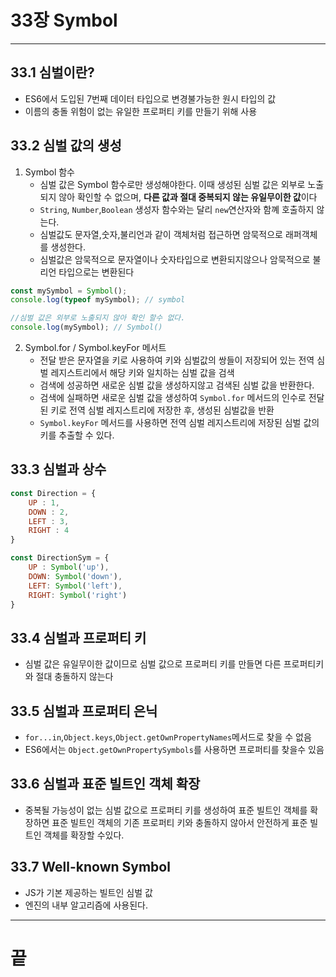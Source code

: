 # 33장 Symbol

---

## 33.1 심벌이란?
-  ES6에서 도입된 7번째 데이터 타입으로 변경불가능한 원시 타입의 값
- 이름의 충돌 위험이 없는 유일한 프로퍼티 키를 만들기 위해 사용
## 33.2 심벌 값의 생성
1. Symbol 함수
    - 심벌 값은 Symbol 함수로만 생성해야한다. 이때 생성된 심벌 값은 외부로 노출되지 않아 확인할 수 없으며, **다른 값과 절대 중복되지 않는 유일무이한 값**이다
   - `String`, `Number`,`Boolean` 생성자 함수와는 달리 `new`연산자와 함꼐 호출하지 않는다.
   - 심벌값도 문자열,숫자,불리언과 같이 객체처럼 접근하면 암묵적으로 래퍼객체를 생성한다.
   - 심벌값은 암묵적으로 문자열이나 숫자타입으로 변환되지않으나 암묵적으로 불리언 타입으로는 변환된다
```js
const mySymbol = Symbol();
console.log(typeof mySymbol); // symbol

//심벌 값은 외부로 노출되지 않아 확인 할수 없다.
console.log(mySymbol); // Symbol()
```
2. Symbol.for / Symbol.keyFor 메서트
   - 전달 받은 문자열을 키로 사용하여 키와 심벌값의 쌍들이 저장되어 있는 전역 심벌 레지스트리에서 해당 키와 일치하는 심벌 값을 검색
   - 검색에 성공하면 새로운 심벌 값을 생성하지않고 검색된 심벌 값을 반환한다.
   - 검색에 실패하면 새로운 심벌 값을 생성하여 `Symbol.for` 메서드의 인수로 전달된 키로 전역 심벌 레지스트리에 저장한 후, 생성된 심벌값을 반환
   - `Symbol.keyFor` 메서드를 사용하면 전역 심벌 레지스트리에 저장된 심벌 값의 키를 추출할 수 있다.
## 33.3 심벌과 상수
```js
const Direction = {
	UP : 1,
    DOWN : 2,
    LEFT : 3,
    RIGHT : 4
}

const DirectionSym = {
	UP : Symbol('up'),
    DOWN: Symbol('down'),
    LEFT: Symbol('left'),
    RIGHT: Symbol('right')
}
```
## 33.4 심벌과 프로퍼티 키
- 심벌 값은 유일무이한 값이므로 심벌 값으로 프로퍼티 키를 만들면 다른 프로퍼티키와 절대 충돌하지 않는다
## 33.5 심벌과 프로퍼티 은닉
- `for...in`,`Object.keys`,`Object.getOwnPropertyNames`메서드로 찾을 수 없음
- ES6에서는 `Object.getOwnPropertySymbols`를 사용하면 프로퍼티를 찾을수 있음
## 33.6 심벌과 표준 빌트인 객체 확장
- 중복될 가능성이 없는 심벌 값으로 프로퍼티 키를 생성하여 표준 빌트인 객체를 확장하면 표준 빌트인 객체의 기존 프로퍼티 키와 충돌하지 않아서 안전하게 표준 빌트인 객체를 확장할 수있다.
## 33.7 Well-known Symbol
- JS가 기본 제공하는 빌트인 심벌 값
- 엔진의 내부 알고리즘에 사용된다.
---
# 끝